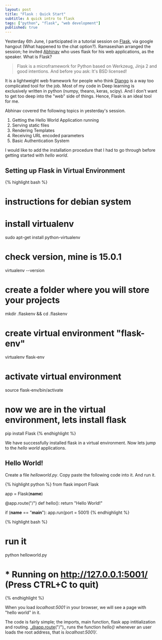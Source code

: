 ```yaml
---
layout: post
title: "Flask : Quick Start"
subtitle: A quick intro to flask
tags: ["python", "flask", "web development"]
published: true
---
```


Yesterday 6th June, I participated in a tutorial session on [Flask](http://flask.pocoo.org/), via google hangout (What happened to the chat option?). Ramaseshan arranged the session; he invited [Abhinav]() who uses flask for his web applications, as the speaker. What is Flask? 

> Flask is a microframework for Python based on Werkzeug, Jinja 2 and good intentions. And before you ask: It's BSD licensed!

It is a lightweight web framework for people who think [Django](https://www.djangoproject.com/) is a way too complicated tool for the job. Most of my code in Deep learning is exclusively written in python (numpy, theano, keras, scipy). And I don't want to get too deep into the "web" side of things. Hence, Flask is an ideal tool for me.

Abhinav covered the following topics in yesterday's session.

1. Getting the Hello World Application running
2. Serving static files
3. Rendering Templates
4. Receiving URL encoded parameters
5. Basic Authentication System


I would like to add the installation procedure that I had to go through before getting started with _hello world_.

## Setting up Flask in Virtual Environment

{% highlight bash %}
# instructions for debian system
# install virtualenv 
sudo apt-get install python-virtualenv
# check version, mine is 15.0.1
virtualenv --version
# create a folder where you will store your projects
mkdir .flaskenv && cd .flaskenv
# create virtual environment "flask-env"
virtualenv flask-env
# activate virtual environment
source flask-env/bin/activate
# now we are in the virtual environment, lets install flask
pip install Flask
{% endhighlight %}


We have successfully installed flask in a virtual environment. Now lets jump to the _hello world_ applications.

## Hello World!

Create a file _helloworld.py_. Copy paste the following code into it. And run it.

{% highlight python %}
from flask import Flask

app = Flask(__name__)

@app.route("/") 
def hello(): 
    return "Hello World!"


if (__name__ == "__main__"): 
    app.run(port = 5001) 
{% endhighlight %}


{% highlight bash %}
# run it
python helloworld.py
# * Running on http://127.0.0.1:5001/ (Press CTRL+C to quit)
{% endhighlight %}

When you load _localhost:5001_ in your browser, we will see a page with "hello world" in it. 

The code is fairly simple; the imports, main function, flask app intitialization and routing. _@app.route("/")_ runs the function _hello()_ whenever an user loads the root address, that is _localhost:5001/_. 




